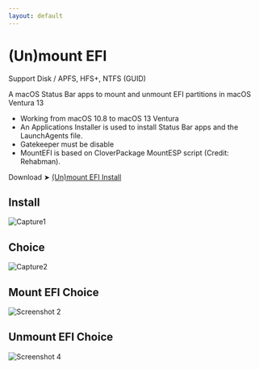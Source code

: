 ```yaml
---
layout: default
---
```


# (Un)mount EFI
Support Disk / APFS, HFS+, NTFS  (GUID)

A macOS Status Bar apps to mount and unmount EFI partitions in macOS Ventura 13
- Working from macOS 10.8 to macOS 13 Ventura
- An Applications Installer is used to install Status Bar apps and the LaunchAgents file.
- Gatekeeper must be disable
- MountEFI is based on CloverPackage MountESP script (Credit: Rehabman).

Download ➤ [(Un)mount EFI Install](https://github.com/chris1111/Un-mount-EFI-Ventura/raw/Master/(Un)mount%20EFI%20Install.zip)

## Install
![Capture1](https://user-images.githubusercontent.com/6248794/209568174-bbb23aeb-d6ce-4d59-93a5-9a0108f7eb7c.png)
## Choice
![Capture2](https://user-images.githubusercontent.com/6248794/209568292-f3c2e4ca-b18e-4ae5-8c53-585088ce97d8.png)
## Mount EFI Choice
![Screenshot 2](https://user-images.githubusercontent.com/6248794/183128624-b3fb5216-2990-4b8e-a715-c1fe5c5210e6.png)
## Unmount EFI Choice
![Screenshot 4](https://user-images.githubusercontent.com/6248794/183128628-f894f5a0-e634-453a-bac1-b4802ade8e88.png)
